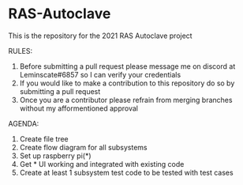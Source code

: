 # RAS-Autoclave

This is the repository for the 2021 RAS Autoclave project

RULES:

1. Before submitting a pull request please message me on discord at Leminscate#6857 so I can verify your credentials
2. If you would like to make a contribution to this repository do so by submitting a pull request
3. Once you are a contributor please refrain from merging branches without my afformentioned approval

AGENDA: 

1. Create file tree
2. Create flow diagram for all subsystems
3. Set up raspberry pi(*)
4. Get * UI working and integrated with existing code
5. Create at least 1 subsystem test code to be tested with test cases



